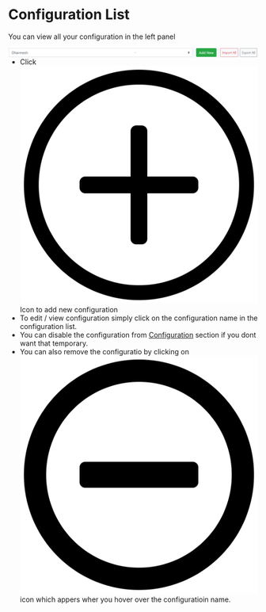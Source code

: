 # Configuration List

You can view all your configuration in the left panel

<img src="/assets/img/configuration-list.png" style="float:left; margin-right:30px;">

- Click ![+](/assets/svg/add.svg?sanitize=1) Icon to add new configuration 
- To edit / view configuration simply click on the configuration name in the configuration list.
- You can disable the configuration from [Configuration](configuration.md) section if you dont want that temporary.
- You can also remove the configuratio by clicking on ![-](/assets/svg/minus-circle.svg) icon  which appers wher you hover over the configuratioin name.